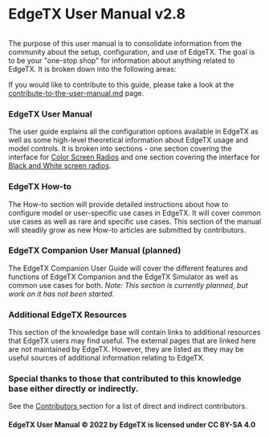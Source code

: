 # EdgeTX User Manual v2.8

<figure><img src=".gitbook/assets/cover1.jpg" alt=""><figcaption></figcaption></figure>

The purpose of this user manual is to consolidate information from the community about the setup, configuration, and use of EdgeTX. The goal is to be your "one-stop shop" for information about anything related to EdgeTX. It is broken down into the following areas:

If you would like to contribute to this guide, please take a look at the [contribute-to-the-user-manual.md](edgetx-how-to/contribute-to-the-user-manual.md "mention") page.

### EdgeTX User Manual

The user guide explains all the configuration options available in EdgeTX as well as some high-level theoretical information about EdgeTX usage and model controls. It is broken into sections - one section covering the interface for [Color Screen Radios](edgetx-user-manual/user-manual-for-color-screen-radios/) and one section covering the interface for [Black and White screen radios](b-and-w-radios/).

### EdgeTX How-to

The How-to section will provide detailed instructions about how to configure model or user-specific use cases in EdgeTX. It will cover common use cases as well as rare and specific use cases. This section of the manual will steadily grow as new How-to articles are submitted by contributors.

### **EdgeTX Companion User Manual (planned)**

The EdgeTX Companion User Guide will cover the different features and functions of EdgeTX Companion and the EdgeTX Simulator as well as common use cases for both. _Note: This section is currently planned, but work on it has not been started._

### Additional EdgeTX Resources

This section of the knowledge base will contain links to additional resources that EdgeTX users may find useful. The external pages that are linked here are not maintained by EdgeTX. However, they are listed as they may be useful sources of additional information relating to EdgeTX.

### Special thanks to those that contributed to this knowledge base either directly or indirectly.

See the [Contributors ](more/contributors.md)section for a list of direct and indirect contributors.

#### EdgeTX User Manual © 2022 by EdgeTX is licensed under CC BY-SA 4.0 
